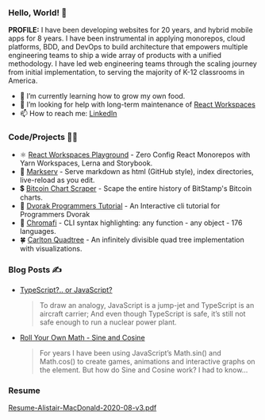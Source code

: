 ### Hello, World! 👋

**PROFILE:** I have been developing websites for 20 years, and hybrid mobile apps for 8 years. I have been instrumental in applying monorepos, cloud platforms, BDD, and DevOps to build architecture that empowers multiple engineering teams to ship a wide array of products with a unified methodology. I have led web engineering teams through the scaling journey from initial implementation, to serving the majority of K-12 classrooms in America.

- 🌱 I’m currently learning how to grow my own food.
- 🤔 I’m looking for help with long-term maintenance of [React Workspaces](https://github.com/react-workspaces/react-workspaces-playground)
- 📫 How to reach me: [LinkedIn](https://www.linkedin.com/in/f1lt3r/)

### Code/Projects 👨‍💻

- ⚛️ [React Workspaces Playground](https://github.com/react-workspaces/react-workspaces-playground) - Zero Config React Monorepos with Yarn Workspaces, Lerna and Storybook. 
- 🏁 [Markserv](https://github.com/markserv/markserv) - Serve markdown as html (GitHub style), index directories, live-reload as you edit.
- 💲 [Bitcoin Chart Scraper](https://github.com/F1LT3R/bitcoin-scraper) - Scape the entire history of BitStamp's Bitcoin charts.
- 💾 [Dvorak Programmers Tutorial](https://github.com/F1LT3R/dvorak-programmers-tutorial) - An Interactive cli tutorial for Programmers Dvorak 
- 🦅 [Chromafi](https://github.com/F1LT3R/chromafi) - CLI syntax highlighting: any function - any object - 176 languages. 
- 🍀 [Carlton Quadtree](https://github.com/F1LT3R/carlton-quadtree) - An infinitely divisible quad tree implementation with visualizations.

### Blog Posts ✍ 

- [TypeScript?.. or JavaScript?](https://f1lt3r.io/typescript-or-javascript)
    > To draw an analogy, JavaScript is a jump-jet and TypeScript is an aircraft carrier; And even though TypeScript is safe, it’s still not safe enough to run a nuclear power plant.
- [Roll Your Own Math - Sine and Cosine](https://f1lt3r.io/roll-your-own-math-sine-cosine)
    > For years I have been using JavaScript’s Math.sin() and Math.cos() to create games, animations and interactive graphs on the <canvas> element. But how do Sine and Cosine work? I had to know…</p>

### Resume

[Resume-Alistair-MacDonald-2020-08-v3.pdf](Resume-Alistair-MacDonald-2020-08-v3.pdf)
